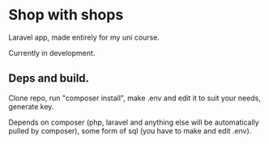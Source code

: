 # Shop with shops

Laravel app, made entirely for my uni course.

Currently in development.

## Deps and build.

Clone repo, run "composer install", make .env and edit it to suit your needs, generate key.

Depends on composer (php, laravel and anything else will be automatically pulled by composer), some form of sql (you have to make and edit .env).
